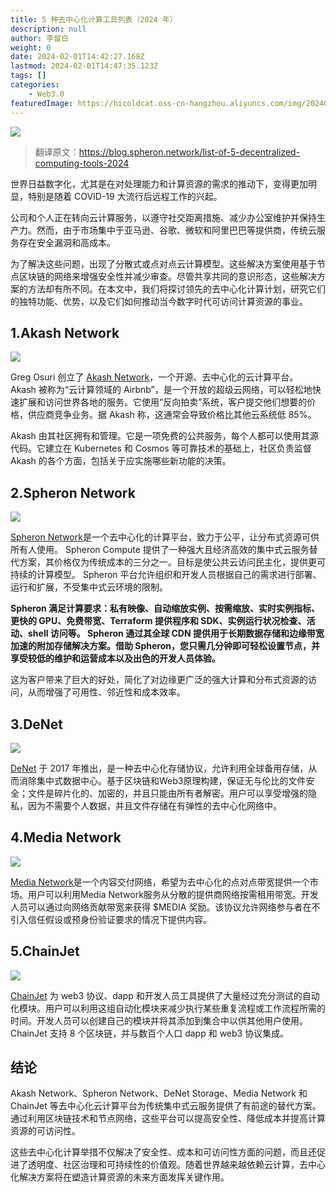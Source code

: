 ```yaml
---
title: 5 种去中心化计算工具列表（2024 年）
description: null
author: 李留白
weight: 0
date: 2024-02-01T14:42:27.168Z
lastmod: 2024-02-01T14:47:35.123Z
tags: []
categories:
    - Web3.0
featuredImage: https://hicoldcat.oss-cn-hangzhou.aliyuncs.com/img/20240201224238.png
---
```


![](https://hicoldcat.oss-cn-hangzhou.aliyuncs.com/img/20240201224238.png)

> 翻译原文：https://blog.spheron.network/list-of-5-decentralized-computing-tools-2024

世界日益数字化，尤其是在对处理能力和计算资源的需求的推动下，变得更加明显，特别是随着 COVID-19 大流行后远程工作的兴起。

公司和个人正在转向云计算服务，以遵守社交距离措施、减少办公室维护并保持生产力。然而，由于市场集中于亚马逊、谷歌、微软和阿里巴巴等提供商，传统云服务存在安全漏洞和高成本。

为了解决这些问题，出现了分散式或点对点云计算模型。这些解决方案使用基于节点区块链的网络来增强安全性并减少审查。尽管共享共同的意识形态，这些解决方案的方法却有所不同。在本文中，我们将探讨领先的去中心化计算计划，研究它们的独特功能、优势，以及它们如何推动当今数字时代可访问计算资源的事业。

## 1.Akash Network

![](https://hicoldcat.oss-cn-hangzhou.aliyuncs.com/img/20240201224323.png)

Greg Osuri 创立了 [Akash Network](https://akash.network/)，一个开源、去中心化的云计算平台。 Akash 被称为“云计算领域的 Airbnb”，是一个开放的超级云网络，可以轻松地快速扩展和访问世界各地的服务。它使用“反向拍卖”系统，客户提交他们想要的价格，供应商竞争业务。据 Akash 称，这通常会导致价格比其他云系统低 85%。

Akash 由其社区拥有和管理。它是一项免费的公共服务，每个人都可以使用其源代码。它建立在 Kubernetes 和 Cosmos 等可靠技术的基础上，社区负责监督 Akash 的各个方面，包括关于应实施哪些新功能的决策。

## 2.Spheron Network

![](https://hicoldcat.oss-cn-hangzhou.aliyuncs.com/img/20240201224420.png)

[Spheron Network](https://www.spheron.network/)是一个去中心化的计算平台，致力于公平，让分布式资源可供所有人使用。 Spheron Compute 提供了一种强大且经济高效的集中式云服务替代方案，其价格仅为传统成本的三分之一。目标是使公共云访问民主化，提供更可持续的计算模型。 Spheron 平台允许组织和开发人员根据自己的需求进行部署、运行和扩展，不受集中式云环境的限制。

**Spheron 满足计算要求：私有映像、自动缩放实例、按需缩放、实时实例指标、更快的 GPU、免费带宽、Terraform 提供程序和 SDK、实例运行状况检查、活动、shell 访问等。 Spheron 通过其全球 CDN 提供用于长期数据存储和边缘带宽加速的附加存储解决方案。借助 Spheron，您只需几分钟即可轻松设置节点，并享受较低的维护和运营成本以及出色的开发人员体验。**

这为客户带来了巨大的好处，简化了对边缘更广泛的强大计算和分布式资源的访问，从而增强了可用性、邻近性和成本效率。

## 3.DeNet

![](https://hicoldcat.oss-cn-hangzhou.aliyuncs.com/img/20240201224434.png)

[DeNet](https://denet.pro/) 于 2017 年推出，是一种去中心化存储协议，允许利用全球备用存储，从而消除集中式数据中心。基于区块链和Web3原理构建，保证无与伦比的文件安全；文件是碎片化的、加密的，并且只能由所有者解密。用户可以享受增强的隐私，因为不需要个人数据，并且文件存储在有弹性的去中心化网络中。

## 4.Media Network

![](https://hicoldcat.oss-cn-hangzhou.aliyuncs.com/img/20240201224454.png)

[Media Network](https://www.media.network/)是一个内容交付网络，希望为去中心化的点对点带宽提供一个市场。用户可以利用Media Network服务从分散的提供商网络按需租用带宽。开发人员可以通过向网络贡献带宽来获得 $MEDIA 奖励。该协议允许网络参与者在不引入信任假设或预身份验证要求的情况下提供内容。

## 5.ChainJet

![](https://hicoldcat.oss-cn-hangzhou.aliyuncs.com/img/20240201224539.png)

[ChainJet](https://chainjet.io/) 为 web3 协议、dapp 和开发人员工具提供了大量经过充分测试的自动化模块。用户可以利用这组自动化模块来减少执行某些重复流程或工作流程所需的时间。开发人员可以创建自己的模块并将其添加到集合中以供其他用户使用。 ChainJet 支持 8 个区块链，并与数百个人口 dapp 和 web3 协议集成。

## 结论

Akash Network、Spheron Network、DeNet Storage、Media Network 和 ChainJet 等去中心化云计算平台为传统集中式云服务提供了有前途的替代方案。通过利用区块链技术和节点网络，这些平台可以提高安全性、降低成本并提高计算资源的可访问性。

这些去中心化计算举措不仅解决了安全性、成本和可访问性方面的问题，而且还促进了透明度、社区治理和可持续性的价值观。随着世界越来越依赖云计算，去中心化解决方案将在塑造计算资源的未来方面发挥关键作用。